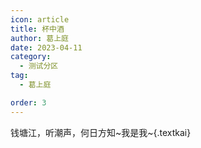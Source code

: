 ```yaml
---
icon: article
title: 杯中酒
author: 葛上庭
date: 2023-04-11
category:
  - 测试分区
tag:
  - 葛上庭

order: 3
---
```


钱塘江，听潮声，何日方知\~我是我\~{.textkai}

<!-- more -->

<eod />

<ArticleAd />